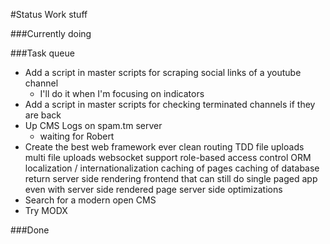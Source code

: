 #Status
Work stuff


###Currently doing


###Task queue
* Add a script in master scripts for scraping social links of a youtube channel
    - I'll do it when I'm focusing on indicators
* Add a script in master scripts for checking terminated channels if they are back
* Up CMS Logs on spam.tm server
    - waiting for Robert
* Create the best web framework ever
    clean routing
    TDD
    file uploads
    multi file uploads
    websocket support
    role-based access control
    ORM
    localization / internationalization
    caching of pages
    caching of database return
    server side rendering
    frontend that can still do single paged app even with server side rendered page
    server side optimizations
* Search for a modern open CMS
* Try MODX


###Done
